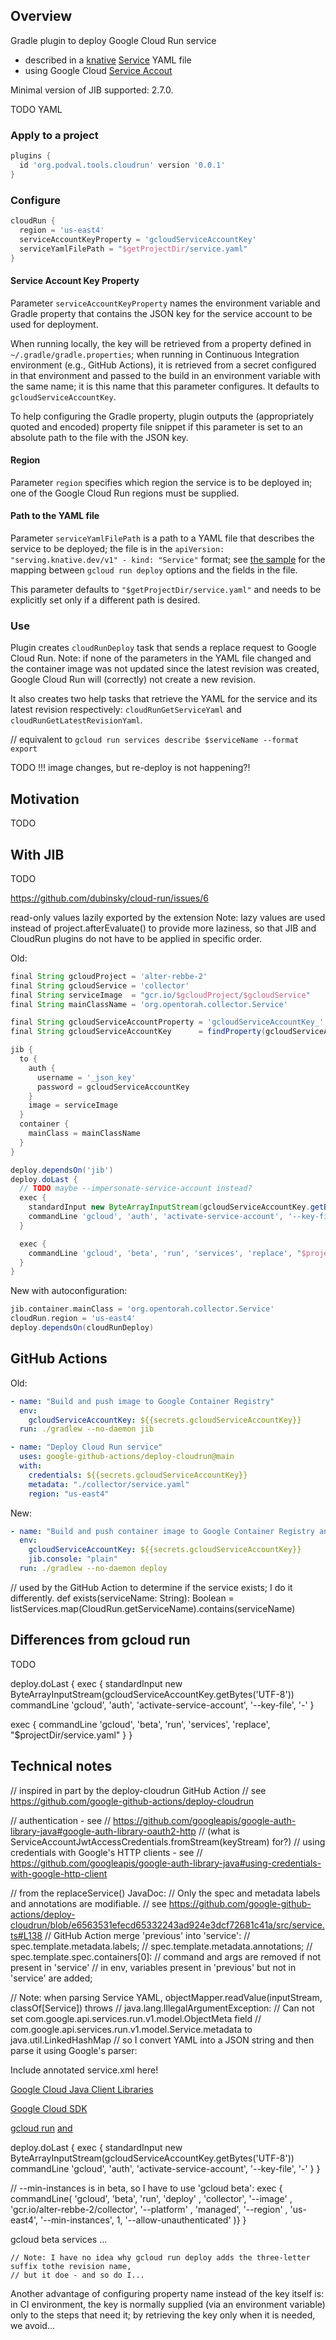 ## Overview ##

Gradle plugin to deploy Google Cloud Run service
- described in a [knative](https://knative.dev/)
  [Service](https://knative.dev/docs/serving/spec/knative-api-specification-1.0/#service-2)
  YAML file
- using Google Cloud [Service Accout](https://cloud.google.com/iam/docs/service-accounts)  


Minimal version of JIB supported: 2.7.0.

TODO YAML

### Apply to a project ###

```groovy
plugins {
  id 'org.podval.tools.cloudrun' version '0.0.1'
}
```

### Configure ###

```groovy
cloudRun {
  region = 'us-east4'
  serviceAccountKeyProperty = 'gcloudServiceAccountKey'
  serviceYamlFilePath = "$getProjectDir/service.yaml"
}
```

#### Service Account Key Property ####

Parameter `serviceAccountKeyProperty` names the environment variable and Gradle
property that contains the JSON key for the service
account to be used for deployment.

When running locally, the key will be retrieved from a property
defined in `~/.gradle/gradle.properties`; when running in
Continuous Integration environment (e.g., GitHub Actions),
it is retrieved from a secret configured in that environment
and passed to the build in an environment variable with the same name;
it is this name that this parameter configures.
It defaults to `gcloudServiceAccountKey`.

To help configuring the Gradle property, plugin outputs the
(appropriately quoted and encoded) property file snippet
if this parameter is set to an absolute path to the file with the JSON
key. 

#### Region ####

Parameter `region` specifies which region the service is to be deployed in;
one of the Google Cloud Run regions must be supplied.

#### Path to the YAML file ####

Parameter `serviceYamlFilePath` is a path to a YAML file that describes the
service to be deployed; the file is in the
 `apiVersion: "serving.knative.dev/v1" - kind: "Service"` format;
see [the sample](./service.yaml) for the mapping between
`gcloud run deploy` options and the fields in the file.

This parameter defaults to `"$getProjectDir/service.yaml"` and needs to be
explicitly set only if a different path is desired. 

### Use ###

Plugin creates `cloudRunDeploy` task that sends a replace request to
Google Cloud Run. Note: if none of the parameters in the YAML file
changed and the container image was not updated since the latest
revision was created, Google Cloud Run will (correctly) not create a new revision.

It also creates two help tasks that retrieve the YAML for the service and
its latest revision respectively: `cloudRunGetServiceYaml` and `cloudRunGetLatestRevisionYaml`.

// equivalent to `gcloud run services describe $serviceName --format export`

TODO !!! image changes, but re-deploy is not happening?!

## Motivation ##

TODO

## With JIB ##

TODO

https://github.com/dubinsky/cloud-run/issues/6

read-only values lazily exported by the extension
Note: lazy values are used instead of project.afterEvaluate() to provide more laziness,
so that JIB and CloudRun plugins do not have to be applied in specific order.

Old:
```groovy
final String gcloudProject = 'alter-rebbe-2'
final String gcloudService = 'collector'
final String serviceImage  = "gcr.io/$gcloudProject/$gcloudService"
final String mainClassName = 'org.opentorah.collector.Service'

final String gcloudServiceAccountProperty = 'gcloudServiceAccountKey_' + gcloudProject.replace('-', '_')
final String gcloudServiceAccountKey      = findProperty(gcloudServiceAccountProperty) ?: System.getenv(gcloudServiceAccountProperty)

jib {
  to {
    auth {
      username = '_json_key'
      password = gcloudServiceAccountKey
    }
    image = serviceImage
  }
  container {
    mainClass = mainClassName
  }
}

deploy.dependsOn('jib')
deploy.doLast {
  // TODO maybe --impersonate-service-account instead?
  exec {
    standardInput new ByteArrayInputStream(gcloudServiceAccountKey.getBytes('UTF-8'))
    commandLine 'gcloud', 'auth', 'activate-service-account', '--key-file', '-'
  }

  exec {
    commandLine 'gcloud', 'beta', 'run', 'services', 'replace', "$projectDir/service.yaml"
  }
}
```

New with autoconfiguration:
```groovy
jib.container.mainClass = 'org.opentorah.collector.Service'
cloudRun.region = 'us-east4'
deploy.dependsOn(cloudRunDeploy)
```

## GitHub Actions ##

Old:
```yaml
- name: "Build and push image to Google Container Registry"
  env:
    gcloudServiceAccountKey: ${{secrets.gcloudServiceAccountKey}}
  run: ./gradlew --no-daemon jib

- name: "Deploy Cloud Run service"
  uses: google-github-actions/deploy-cloudrun@main
  with:
    credentials: ${{secrets.gcloudServiceAccountKey}}
    metadata: "./collector/service.yaml"
    region: "us-east4"
```

New:
```yaml
- name: "Build and push container image to Google Container Registry and deploy Cloud Run service"
  env:
    gcloudServiceAccountKey: ${{secrets.gcloudServiceAccountKey}}
    jib.console: "plain"
  run: ./gradlew --no-daemon deploy
```

  // used by the GitHub Action to determine if the service exists; I do it differently.
  def exists(serviceName: String): Boolean =
    listServices.map(CloudRun.getServiceName).contains(serviceName)


## Differences from gcloud run ##

TODO

deploy.doLast {
  exec {
    standardInput new ByteArrayInputStream(gcloudServiceAccountKey.getBytes('UTF-8'))
    commandLine 'gcloud', 'auth', 'activate-service-account', '--key-file', '-'
  }

  exec {
    commandLine 'gcloud', 'beta', 'run', 'services', 'replace', "$projectDir/service.yaml"
  }
}


## Technical notes ##

// inspired in part by the deploy-cloudrun GitHub Action
//   see https://github.com/google-github-actions/deploy-cloudrun

// authentication - see
//   https://github.com/googleapis/google-auth-library-java#google-auth-library-oauth2-http
// (what is ServiceAccountJwtAccessCredentials.fromStream(keyStream) for?)
// using credentials with Google's HTTP clients - see
//   https://github.com/googleapis/google-auth-library-java#using-credentials-with-google-http-client

// from the replaceService() JavaDoc:
//  Only the spec and metadata labels and annotations are modifiable.
// see https://github.com/google-github-actions/deploy-cloudrun/blob/e6563531efecd65332243ad924e3dcf72681c41a/src/service.ts#L138
// GitHub Action merge 'previous' into 'service':
//   spec.template.metadata.labels;
//   spec.template.metadata.annotations;
//   spec.template.spec.containers[0]:
//     command and args are removed if not present in 'service'
//     in env, variables present in 'previous' but not in 'service' are added;

// Note: when parsing Service YAML, objectMapper.readValue(inputStream, classOf[Service]) throws
//   java.lang.IllegalArgumentException:
//   Can not set com.google.api.services.run.v1.model.ObjectMeta field
//   com.google.api.services.run.v1.model.Service.metadata to java.util.LinkedHashMap
// so I convert YAML into a JSON string and then parse it using Google's parser:

Include annotated service.xml here!

[Google Cloud Java Client Libraries](https://github.com/googleapis/google-cloud-java)

[Google Cloud SDK](https://github.com/twistedpair/google-cloud-sdk)

[gcloud run](https://github.com/twistedpair/google-cloud-sdk/tree/master/google-cloud-sdk/lib/googlecloudsdk/command_lib/run)
       [and](https://github.com/twistedpair/google-cloud-sdk/tree/master/google-cloud-sdk/lib/googlecloudsdk/command_lib/serverless)

deploy.doLast {
  exec {
    standardInput new ByteArrayInputStream(gcloudServiceAccountKey.getBytes('UTF-8'))
    commandLine 'gcloud', 'auth', 'activate-service-account', '--key-file', '-'
  }
}

// --min-instances is in beta, so I have to use 'gcloud beta':
exec { commandLine(
'gcloud', 'beta',
'run', 'deploy'  , 'collector',
'--image'        , 'gcr.io/alter-rebbe-2/collector',
'--platform'     , 'managed',
'--region'       , 'us-east4',
'--min-instances', 1,
'--allow-unauthenticated'
)}
}

gcloud beta services ...

    // Note: I have no idea why gcloud run deploy adds the three-letter suffix tothe revision name,
    // but it doe - and so do I...


Another advantage of configuring property name instead of the key itself is: in CI environment,
the key is normally supplied (via an environment variable) only to the steps that need it;
by retrieving the key only when it is needed, we avoid...